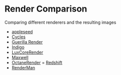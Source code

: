 # Render Comparison

Comparing different renderers and the resulting images

- [appleseed][appleseed]
- [Cycles][cycles]
- [Guerilla Render][guerillarender]
- [Indigo][indigo]
- [LuxCoreRender][luxcorerender]
- [Maxwell][maxwell]
- [OctaneRender][octane-render]
= [Redshift][redshift3d]
- [RenderMan][renderman]

[appleseed]:      https://appleseedhq.net
[cycles]:         https://www.cycles-renderer.org
[guerillarender]: http://guerillarender.com
[indigo]:         https://www.indigorenderer.com
[luxcorerender]:  https://luxcorerender.org
[maxwell]:        https://www.maxwellrender.com
[octane-render]:  https://home.otoy.com/render/octane-render
[renderman]:      https://rmanwiki.pixar.com
[redshift3d]:     https://www.redshift3d.com
